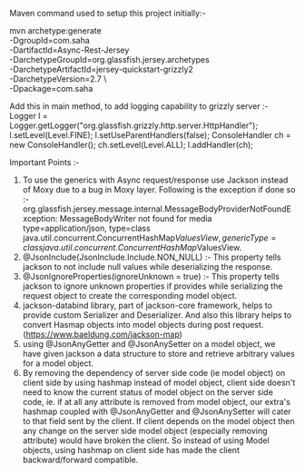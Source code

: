 Maven command used to setup this project initially:-                
                  
mvn archetype:generate \
    -DgroupId=com.saha \
    -DartifactId=Async-Rest-Jersey \
    -DarchetypeGroupId=org.glassfish.jersey.archetypes \
    -DarchetypeArtifactId=jersey-quickstart-grizzly2 \
    -DarchetypeVersion=2.7 \  
    -Dpackage=com.saha
    
Add this in main method, to add logging capability to grizzly server :- 
Logger l = Logger.getLogger("org.glassfish.grizzly.http.server.HttpHandler");
l.setLevel(Level.FINE);
l.setUseParentHandlers(false);
ConsoleHandler ch = new ConsoleHandler();
ch.setLevel(Level.ALL);
l.addHandler(ch);
    
    
    
    
Important Points :-
1. To use the generics with Async request/response use Jackson instead of Moxy due to a bug in Moxy layer.
   Following is the exception if done so :-
      org.glassfish.jersey.message.internal.MessageBodyProviderNotFoundException:
      MessageBodyWriter not found for media type=application/json,
      type=class java.util.concurrent.ConcurrentHashMap$ValuesView,
      genericType=class java.util.concurrent.ConcurrentHashMap$ValuesView.
2. @JsonInclude(JsonInclude.Include.NON_NULL) :- 
    This property tells jackson to not include null values while deserializing the response.
3. @JsonIgnoreProperties(ignoreUnknown = true) :- 
    This property tells jackson to ignore unknown properties if provides while serializing the request object 
    to create the corresponding model object.
4. jackson-databind library, part of jackson-core framework, helps to provide custom Serializer and Deserializer. 
    And also this library helps to convert Hasmap objects into model objects during post request. (https://www.baeldung.com/jackson-map)
5. using @JsonAnyGetter and @JsonAnySetter on a model object, 
   we have given jackson a data structure to store and retrieve arbitrary values for a model object.
6. By removing the dependency of server side code (ie model object) on client side by using hashmap instead of model object,
    client side doesn't need to know the current status of model object on the server side code, 
    ie. if at all any attribute is removed from model object, our extra's hashmap coupled with @JsonAnyGetter and @JsonAnySetter
    will cater to that field sent by the client. 
    If client depends on the model object then any change on the server side model object (especially removing attribute) would have broken the client. 
    So instead of using Model objects, using hashmap on client side has made the client backward/forward compatible.